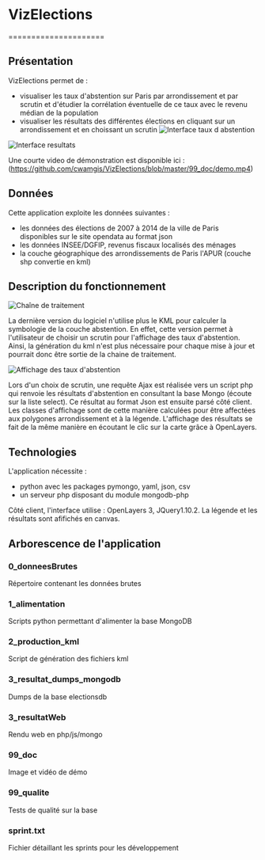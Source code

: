 # VizElections
=====================
## Présentation
VizElections permet de : 
- visualiser les taux d'abstention sur Paris par arrondissement et par scrutin et d'étudier la corrélation éventuelle de ce taux avec le revenu médian de la population
- visualiser les résultats des différentes élections en cliquant sur un arrondissement et en choissant un scrutin
![Interface taux d abstention](https://github.com/cwamgis/VizElections/blob/master/99_doc/visu_tx_abstention.png)

![Interface resultats](https://github.com/cwamgis/VizElections/blob/master/99_doc/visu_res.png)

Une courte video de démonstration est disponible ici : (https://github.com/cwamgis/VizElections/blob/master/99_doc/demo.mp4)

## Données
Cette application exploite les données suivantes : 
- les données des élections de 2007 à 2014 de la ville de Paris disponibles sur le site opendata au format json
- les données INSEE/DGFIP, revenus fiscaux localisés des ménages
- la couche géographique des arrondissements de Paris l'APUR (couche shp convertie en kml)

## Description du fonctionnement
![Chaîne de traitement](https://github.com/cwamgis/VizElections/blob/master/99_doc/chaine.png)


La dernière version du logiciel n'utilise plus le KML pour calculer la symbologie de la couche abstention.
En effet, cette version permet à l'utilisateur de choisir un scrutin pour l'affichage des taux d'abstention.
Ainsi, la génération du kml n'est plus nécessaire pour chaque mise à jour et pourrait donc être sortie de la chaine de traitement.

![Affichage des taux d'abstention](https://github.com/cwamgis/VizElections/blob/master/99_doc/processus_visu.png)

Lors d'un choix de scrutin, une requête Ajax est réalisée vers un script php qui renvoie les résultats d'abstention en consultant la base Mongo (écoute sur la liste select). Ce résultat au format Json est ensuite parsé côté client. Les classes d'affichage sont de cette manière calculées pour être affectées aux polygones arrondissement et à la légende.
L'affichage des résultats se fait de la même manière en écoutant le clic sur la carte grâce à OpenLayers.

## Technologies
L'application nécessite : 
- python avec les packages pymongo, yaml, json, csv
- un serveur php disposant du module mongodb-php

Côté client, l'interface utilise : OpenLayers 3, JQuery1.10.2.
La légende et les résultats sont afifichés en canvas.

## Arborescence de l'application
### 0_donneesBrutes
Répertoire contenant les données brutes
### 1_alimentation
Scripts python permettant d'alimenter la base MongoDB
### 2_production_kml
Script de génération des fichiers kml
###  3_resultat_dumps_mongodb
Dumps de la base electionsdb
### 3_resultatWeb
Rendu web en php/js/mongo
### 99_doc
Image et vidéo de démo
### 99_qualite
Tests de qualité sur la base
### sprint.txt
Fichier détaillant les sprints pour les développement





